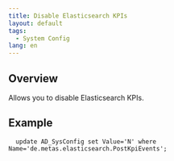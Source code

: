```yaml
---
title: Disable Elasticsearch KPIs
layout: default
tags:  
  - System Config
lang: en
---
```


## Overview
Allows you to disable Elasticsearch KPIs.

## Example
```
  update AD_SysConfig set Value='N' where Name='de.metas.elasticsearch.PostKpiEvents';
```
